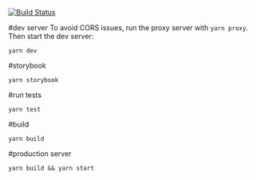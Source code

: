 [![Build Status](https://travis-ci.org/SportySpots/gullit.svg?branch=master)](https://travis-ci.org/SportySpots/gullit)

#dev server
To avoid CORS issues, run the proxy server with `yarn proxy`. Then start the dev server:
 
    yarn dev
    
#storybook
    
    yarn storybook
    
#run tests

    yarn test
    
#build

    yarn build
    
#production server

    yarn build && yarn start
